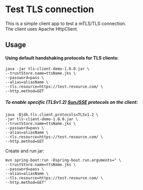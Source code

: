 


# Test TLS connection
This is a simple client app to test a mTLS/TLS connection. </br>
The client uses Apache HttpClient.

## Usage
#### Using default handshaking protocols for TLS clients:
```
java -jar tls-client-demo-1.0.0.jar \
--trustStore.name=ttsName.jks \
--password=pass \
--alias=aliasName \
--tls.resource=https://test.resource.com/ \
--http.method=GET
```

##### To enable specific (TLSv1.2) [SunJSSE](https://docs.oracle.com/javase/8/docs/technotes/guides/security/jsse/JSSERefGuide.html) protocols on the client:
```
java -Djdk.tls.client.protocols=TLSv1.2 \
-jar tls-client-demo-1.0.0.jar \
--trustStore.name=ttsName.jks \
--password=pass \
--alias=aliasName \
--tls.resource=https://test.resource.com/ \
--http.method=GET
```
Create and run jar:
```
mvn spring-boot:run -Dspring-boot.run.arguments=" \
--trustStore.name=ttsName.jks \
--password=pass \
--alias=aliasName \
--tls.resource=https://test.resource.com/ \
--http.method=GET"
```
